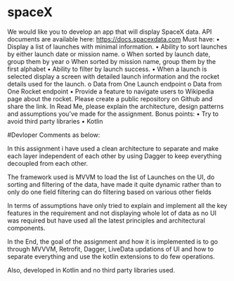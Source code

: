 # spaceX
We would like you to develop an app that will display SpaceX data. API documents are available here: https://docs.spacexdata.com 
Must have: 
• Display a list of launches with minimal information. 
• Ability to sort launches by either launch date or mission name. 
o When sorted by launch date, group them by year o When sorted by mission name, group them by the first alphabet 
• Ability to filter by launch success. 
• When a launch is selected display a screen with detailed launch information and the rocket details used for the launch. 
o Data from One Launch endpoint o Data from One Rocket endpoint 
• Provide a feature to navigate users to Wikipedia page about the rocket. 
Please create a public repository on Github and share the link. In Read Me, please explain the architecture, design patterns and assumptions you’ve made for the assignment. 
Bonus points: 
• Try to avoid third party libraries 
• Kotlin 


#Devloper Comments as below:

In this assignment i have used a clean architecture to separate and make each layer independent of each other by using Dagger to keep everything decoupled from each other.

The framework used is MVVM to load the list of Launches on the UI, do sorting and filtering of the data, have made it quite dynamic rather than to only do one field filtering can do filtering based on various other fields

In terms of assumptions have only tried to explain and implement all the key features in the requirement and not displaying whole lot of data as no UI was required but have used all the latest principles and architectural components.

In the End, the goal of the assignment and how it is implemented is to go through MVVVM, Retrofit, Dagger, LiveData updations of UI and how to separate everything and use the kotlin extensions to do few operations.

Also, developed in Kotlin and no third party libraries used.
